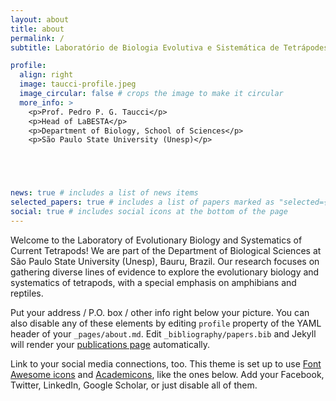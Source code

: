 ```yaml
---
layout: about
title: about
permalink: /
subtitle: Laboratório de Biologia Evolutiva e Sistemática de Tetrápodes Atuais

profile:
  align: right
  image: taucci-profile.jpeg
  image_circular: false # crops the image to make it circular
  more_info: >
    <p>Prof. Pedro P. G. Taucci</p>
    <p>Head of LaBESTA</p>
    <p>Department of Biology, School of Sciences</p>
    <p>São Paulo State University (Unesp)</p>





news: true # includes a list of news items
selected_papers: true # includes a list of papers marked as "selected={true}"
social: true # includes social icons at the bottom of the page
---
```


Welcome to the Laboratory of Evolutionary Biology and Systematics of Current Tetrapods! We are part of the Department of Biological Sciences at São Paulo State University (Unesp), Bauru, Brazil. Our research focuses on gathering diverse lines of evidence to explore the evolutionary biology and systematics of tetrapods, with a special emphasis on amphibians and reptiles.

Put your address / P.O. box / other info right below your picture. You can also disable any of these elements by editing `profile` property of the YAML header of your `_pages/about.md`. Edit `_bibliography/papers.bib` and Jekyll will render your [publications page](/al-folio/publications/) automatically.

Link to your social media connections, too. This theme is set up to use [Font Awesome icons](https://fontawesome.com/) and [Academicons](https://jpswalsh.github.io/academicons/), like the ones below. Add your Facebook, Twitter, LinkedIn, Google Scholar, or just disable all of them.
